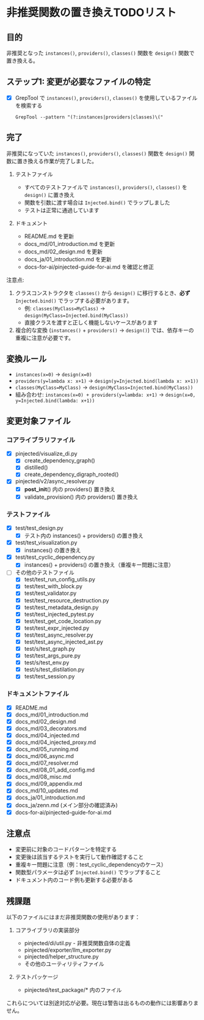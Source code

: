 # 非推奨関数の置き換えTODOリスト

## 目的
非推奨となった `instances()`, `providers()`, `classes()` 関数を `design()` 関数で置き換える。

## ステップ1: 変更が必要なファイルの特定
- [x] GrepTool で `instances()`, `providers()`, `classes()` を使用しているファイルを検索する
  ```
  GrepTool --pattern "(?:instances|providers|classes)\("
  ```

## 完了
非推奨になっていた `instances()`, `providers()`, `classes()` 関数を `design()` 関数に置き換える作業が完了しました。

1. テストファイル
   - すべてのテストファイルで `instances()`, `providers()`, `classes()` を `design()` に置き換え
   - 関数を引数に渡す場合は `Injected.bind()` でラップしました
   - テストは正常に通過しています

2. ドキュメント
   - README.md を更新
   - docs_md/01_introduction.md を更新
   - docs_md/02_design.md を更新
   - docs_ja/01_introduction.md を更新
   - docs-for-ai/pinjected-guide-for-ai.md を確認と修正

注意点:
1. クラスコンストラクタを `classes()` から `design()` に移行するとき、**必ず** `Injected.bind()` でラップする必要があります。
   - 例: `classes(MyClass=MyClass)` → `design(MyClass=Injected.bind(MyClass))`
   - 直接クラスを渡すと正しく機能しないケースがあります
2. 複合的な変換 (`instances()` + `providers()` → `design()`) では、依存キーの重複に注意が必要です。

## 変換ルール
- `instances(x=0)` → `design(x=0)`
- `providers(y=lambda x: x+1)` → `design(y=Injected.bind(lambda x: x+1))`
- `classes(MyClass=MyClass)` → `design(MyClass=Injected.bind(MyClass))` 
- 組み合わせ: `instances(x=0) + providers(y=lambda: x+1)` → `design(x=0, y=Injected.bind(lambda: x+1))`

## 変更対象ファイル

### コアライブラリファイル
- [x] pinjected/visualize_di.py
  - [x] create_dependency_graph()
  - [x] distilled()
  - [x] create_dependency_digraph_rooted()
- [x] pinjected/v2/async_resolver.py
  - [x] __post_init__() 内の providers() 置き換え
  - [x] validate_provision() 内の providers() 置き換え

### テストファイル
- [x] test/test_design.py
  - [x] テスト内の instances() + providers() の置き換え
- [x] test/test_visualization.py
  - [x] instances() の置き換え
- [x] test/test_cyclic_dependency.py
  - [x] instances() + providers() の置き換え（重複キー問題に注意）
- [ ] その他のテストファイル
  - [x] test/test_run_config_utils.py
  - [x] test/test_with_block.py
  - [x] test/test_validator.py
  - [x] test/test_resource_destruction.py
  - [x] test/test_metadata_design.py
  - [x] test/test_injected_pytest.py
  - [x] test/test_get_code_location.py
  - [x] test/test_expr_injected.py
  - [x] test/test_async_resolver.py
  - [x] test/test_async_injected_ast.py
  - [x] test/s/test_graph.py
  - [x] test/test_args_pure.py
  - [x] test/s/test_env.py
  - [x] test/s/test_distilation.py
  - [x] test/test_session.py

### ドキュメントファイル
- [x] README.md
- [x] docs_md/01_introduction.md
- [x] docs_md/02_design.md
- [x] docs_md/03_decorators.md
- [x] docs_md/04_injected.md
- [x] docs_md/04_injected_proxy.md
- [x] docs_md/05_running.md
- [x] docs_md/06_async.md
- [x] docs_md/07_resolver.md
- [x] docs_md/08_01_add_config.md
- [x] docs_md/08_misc.md
- [x] docs_md/09_appendix.md
- [x] docs_md/10_updates.md
- [x] docs_ja/01_introduction.md
- [x] docs_ja/zenn.md (メイン部分の確認済み)
- [x] docs-for-ai/pinjected-guide-for-ai.md

## 注意点
- 変更前に対象のコードパターンを特定する
- 変更後は該当するテストを実行して動作確認すること
- 重複キー問題に注意（例：test_cyclic_dependencyのケース）
- 関数型パラメータは必ず `Injected.bind()` でラップすること
- ドキュメント内のコード例も更新する必要がある

## 残課題
以下のファイルにはまだ非推奨関数の使用があります：

1. コアライブラリの実装部分
   - pinjected/di/util.py - 非推奨関数自体の定義
   - pinjected/exporter/llm_exporter.py
   - pinjected/helper_structure.py
   - その他のユーティリティファイル

2. テストパッケージ
   - pinjected/test_package/* 内のファイル

これらについては別途対応が必要。現在は警告は出るものの動作には影響ありません。